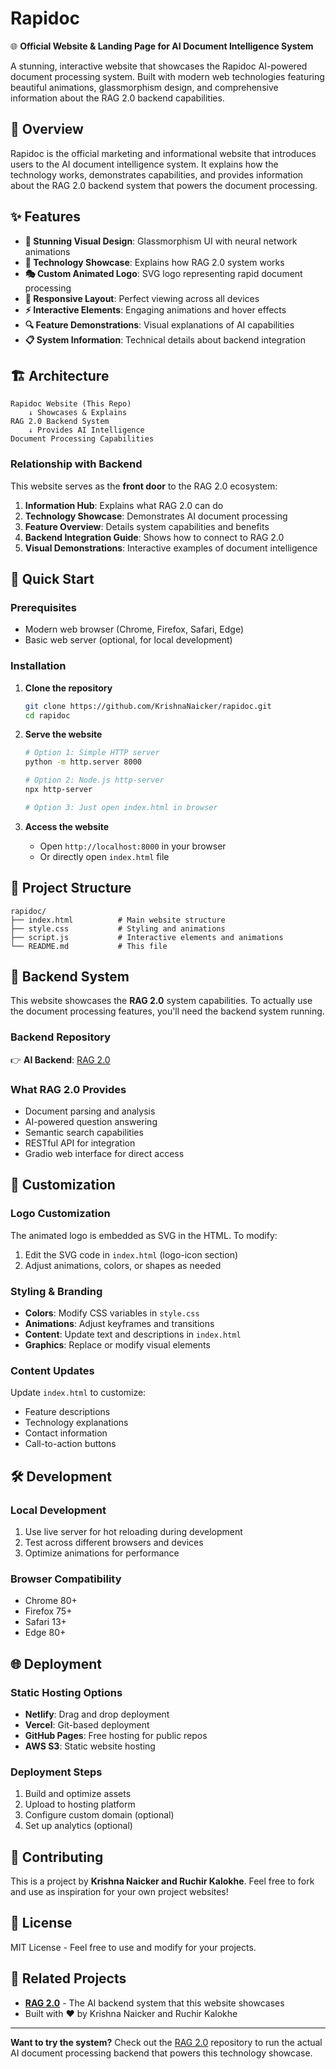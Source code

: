 # Rapidoc

🌐 **Official Website & Landing Page for AI Document Intelligence System**

A stunning, interactive website that showcases the Rapidoc AI-powered document processing system. Built with modern web technologies featuring beautiful animations, glassmorphism design, and comprehensive information about the RAG 2.0 backend capabilities.

## 🎯 Overview

Rapidoc is the official marketing and informational website that introduces users to the AI document intelligence system. It explains how the technology works, demonstrates capabilities, and provides information about the RAG 2.0 backend system that powers the document processing.

## ✨ Features

- **🎨 Stunning Visual Design**: Glassmorphism UI with neural network animations
- **📖 Technology Showcase**: Explains how RAG 2.0 system works
- **🎭 Custom Animated Logo**: SVG logo representing rapid document processing
- **📱 Responsive Layout**: Perfect viewing across all devices
- **⚡ Interactive Elements**: Engaging animations and hover effects
- **🔍 Feature Demonstrations**: Visual explanations of AI capabilities
- **📋 System Information**: Technical details about backend integration

## 🏗️ Architecture

```
Rapidoc Website (This Repo)
    ↓ Showcases & Explains
RAG 2.0 Backend System
    ↓ Provides AI Intelligence
Document Processing Capabilities
```

### Relationship with Backend

This website serves as the **front door** to the RAG 2.0 ecosystem:

1. **Information Hub**: Explains what RAG 2.0 can do
2. **Technology Showcase**: Demonstrates AI document processing
3. **Feature Overview**: Details system capabilities and benefits
4. **Backend Integration Guide**: Shows how to connect to RAG 2.0
5. **Visual Demonstrations**: Interactive examples of document intelligence

## 🚀 Quick Start

### Prerequisites

- Modern web browser (Chrome, Firefox, Safari, Edge)
- Basic web server (optional, for local development)

### Installation

1. **Clone the repository**
   ```bash
   git clone https://github.com/KrishnaNaicker/rapidoc.git
   cd rapidoc
   ```

2. **Serve the website**
   ```bash
   # Option 1: Simple HTTP server
   python -m http.server 8000
   
   # Option 2: Node.js http-server
   npx http-server
   
   # Option 3: Just open index.html in browser
   ```

3. **Access the website**
   - Open `http://localhost:8000` in your browser
   - Or directly open `index.html` file

## 📁 Project Structure

```
rapidoc/
├── index.html          # Main website structure
├── style.css           # Styling and animations
├── script.js           # Interactive elements and animations
└── README.md           # This file
```

## 🔗 Backend System

This website showcases the **RAG 2.0** system capabilities. To actually use the document processing features, you'll need the backend system running.

### Backend Repository

👉 **AI Backend**: [RAG 2.0](https://github.com/KrishnaNaicker/RAG-2.0)

### What RAG 2.0 Provides

- Document parsing and analysis
- AI-powered question answering
- Semantic search capabilities
- RESTful API for integration
- Gradio web interface for direct access

## 🎨 Customization

### Logo Customization
The animated logo is embedded as SVG in the HTML. To modify:
1. Edit the SVG code in `index.html` (logo-icon section)
2. Adjust animations, colors, or shapes as needed

### Styling & Branding
- **Colors**: Modify CSS variables in `style.css`
- **Animations**: Adjust keyframes and transitions
- **Content**: Update text and descriptions in `index.html`
- **Graphics**: Replace or modify visual elements

### Content Updates
Update `index.html` to customize:
- Feature descriptions
- Technology explanations
- Contact information
- Call-to-action buttons

## 🛠️ Development

### Local Development
1. Use live server for hot reloading during development
2. Test across different browsers and devices
3. Optimize animations for performance

### Browser Compatibility
- Chrome 80+
- Firefox 75+
- Safari 13+
- Edge 80+

## 🌐 Deployment

### Static Hosting Options
- **Netlify**: Drag and drop deployment
- **Vercel**: Git-based deployment
- **GitHub Pages**: Free hosting for public repos
- **AWS S3**: Static website hosting

### Deployment Steps
1. Build and optimize assets
2. Upload to hosting platform
3. Configure custom domain (optional)
4. Set up analytics (optional)

## 🤝 Contributing

This is a project by **Krishna Naicker and Ruchir Kalokhe**. Feel free to fork and use as inspiration for your own project websites!

## 📄 License

MIT License - Feel free to use and modify for your projects.

## 🔗 Related Projects

- **[RAG 2.0](https://github.com/KrishnaNaicker/RAG-2.0)** - The AI backend system that this website showcases
- Built with ❤️ by Krishna Naicker and Ruchir Kalokhe

---

**Want to try the system?** Check out the [RAG 2.0](https://github.com/KrishnaNaicker/RAG-2.0) repository to run the actual AI document processing backend that powers this technology showcase.
